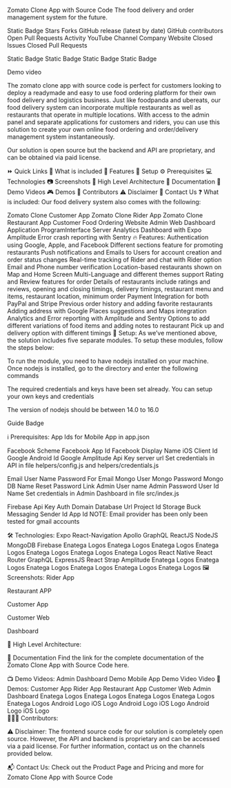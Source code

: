 
Zomato Clone App with Source Code
The food delivery and order management system for the future.

Static Badge Stars Forks GitHub release (latest by date) GitHub contributors Open Pull Requests Activity YouTube Channel Company Website Closed Issues Closed Pull Requests

Static Badge Static Badge Static Badge Static Badge

Demo video

The zomato clone app with source code is perfect for customers looking to deploy a readymade and easy to use food ordering platform for their own food delivery and logistics business. Just like foodpanda and ubereats, our food delivery system can incorporate multiple restaurants as well as restaurants that operate in multiple locations. With access to the admin panel and separate applications for customers and riders, you can use this solution to create your own online food ordering and order/delivery management system instantaneously.

Our solution is open source but the backend and API are proprietary, and can be obtained via paid license.

⏩ Quick Links
📖 What is included
🚀 Features
🔧 Setup
⚙️ Prerequisites
💻 Technologies
📷 Screenshots
📐 High Level Architecture
📃 Documentation
🎥 Demo Videos
🎮 Demos
👥 Contributors
⚠️ Disclaimer
📧 Contact Us
❓ What is included:
Our food delivery system also comes with the following:

Zomato Clone Customer App
Zomato Clone Rider App
Zomato Clone Restaurant App
Customer Food Ordering Website
Admin Web Dashboard
Application ProgramInterface Server
Analytics Dashboard with Expo Amplitude
Error crash reporting with Sentry
🔥 Features:
Authentication using Google, Apple, and Facebook
Different sections feature for promoting restaurants
Push notifications and Emails to Users for account creation and order status changes
Real-time tracking of Rider and chat with Rider option
Email and Phone number verification
Location-based restaurants shown on Map and Home Screen
Multi-Language and different themes support
Rating and Review features for order
Details of restaurants include ratings and reviews, opening and closing timings, delivery timings, restaurant menu and items, restaurant location, minimum order
Payment Integration for both PayPal and Stripe
Previous order history and adding favorite restaurants
Adding address with Google Places suggestions and Maps integration
Analytics and Error reporting with Amplitude and Sentry
Options to add different variations of food items and adding notes to restaurant Pick up and delivery option with different timings
🔂 Setup:
As we’ve mentioned above, the solution includes five separate modules. To setup these modules, follow the steps below:

To run the module, you need to have nodejs installed on your machine. Once nodejs is installed, go to the directory and enter the following commands

The required credentials and keys have been set already. You can setup your own keys and credentials

The version of nodejs should be between 14.0 to 16.0

Guide Badge

ℹ️ Prerequisites:
App Ids for Mobile App in app.json

Facebook Scheme
Facebook App Id
Facebook Display Name
iOS Client Id Google
Android Id Google
Amplitude Api Key
server url
Set credentials in API in file helpers/config.js and helpers/credentials.js

Email User Name
Password For Email
Mongo User
Mongo Password
Mongo DB Name
Reset Password Link
Admin User name
Admin Password
User Id
Name
Set credentials in Admin Dashboard in file src/index.js

Firebase Api Key
Auth Domain
Database Url
Project Id
Storage Buck
Messaging Sender Id
App Id
NOTE: Email provider has been only been tested for gmail accounts

🛠️ Technologies:
Expo	React-Navigation	Apollo GraphQL	ReactJS	NodeJS	MongoDB	Firebase
Enatega Logos	Enatega Logos	Enatega Logos	Enatega Logos	Enatega Logos	Enatega Logos	Enatega Logos
React Native	React Router	GraphQL	ExpressJS	React Strap	Amplitude
Enatega Logos	Enatega Logos	Enatega Logos	Enatega Logos	Enatega Logos	Enatega Logos
🖼️ Screenshots:
Rider App

Restaurant APP

Customer App

Customer Web

Dashboard

🔧 High Level Architecture:


📖 Documentation
Find the link for the complete documentation of the Zomato Clone App with Source Code here.

📺 Demo Videos:
Admin Dashboard Demo	Mobile App Demo
Video	Video
📱 Demos:
Customer App	Rider App	Restaurant App	Customer Web	Admin Dashboard
Enatega Logos	Enatega Logos	Enatega Logos	Enatega Logos	Enatega Logos
Android Logo iOS Logo	Android Logo iOS Logo	Android Logo iOS Logo		
🧑‍🤝‍🧑 Contributors:


⚠️ Disclaimer:
The frontend source code for our solution is completely open source. However, the API and backend is proprietary and can be accessed via a paid license. For further information, contact us on the channels provided below.

📬 Contact Us:
Check out the Product Page and Pricing and more for Zomato Clone App with Source Code
